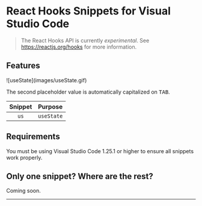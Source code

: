 # React Hooks Snippets for Visual Studio Code

> The React Hooks API is currently *experimental*. See https://reactjs.org/hooks for more information.

## Features

\!\[useState\]\(images/useState.gif\)

The second placeholder value is automatically capitalized on <kbd>TAB</kbd>.

|Snippet|Purpose|
|:---:|:---:|
|<code>us</code>|<code>useState</code>|

## Requirements

You must be using Visual Studio Code 1.25.1 or higher to ensure all snippets work properly.

## Only one snippet? Where are the rest?

Coming soon.

-----------------------------------------------------------------------------------------------------------
